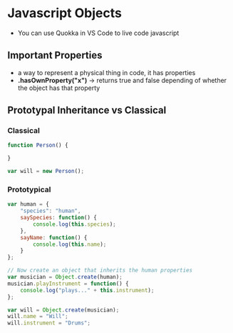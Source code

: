 # Javascript Objects
* You can use Quokka in VS Code to live code javascript

## Important Properties
* a way to represent a physical thing in code, it has properties
* __.hasOwnProperty("x")__ -> returns true and false depending of whether the object has that property

## Prototypal Inheritance vs Classical

### Classical

```javascript
function Person() {

}

var will = new Person();
```
### Prototypical

```javascript
var human = {
    "species": "human",
    saySpecies: function() {
        console.log(this.species);
    },
    sayName: function() {
        console.log(this.name);
    }
};

// Now create an object that inherits the human properties
var musician = Object.create(human);
musician.playInstrument = function() {
    console.log("plays..." + this.instrument);
};

var will = Object.create(musician);
will.name = "Will";
will.instrument = "Drums";

